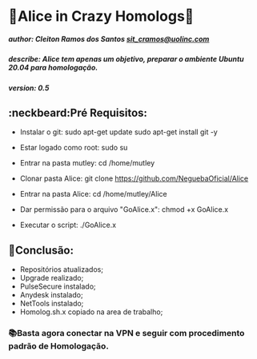 # :rabbit:Alice in Crazy Homologs:rabbit:

##### author: Cleiton Ramos dos Santos <sit_cramos@uolinc.com>
##### describe: Alice tem apenas um objetivo, preparar o ambiente Ubuntu 20.04 para homologação.
##### version: 0.5

## :neckbeard:Pré Requisitos:

- Instalar o git:
    sudo apt-get update
    sudo apt-get install git -y
    
- Estar logado como root:
    sudo su
    
- Entrar na pasta mutley:
    cd /home/mutley
    
- Clonar pasta Alice:
    git clone https://github.com/NeguebaOficial/Alice
    
- Entrar na pasta Alice:
    cd /home/mutley/Alice

- Dar permissão para o arquivo "GoAlice.x":
    chmod +x GoAlice.x
    
- Executar o script:
    ./GoAlice.x
  
## :floppy_disk:Conclusão:
- Repositórios atualizados;
- Upgrade realizado;
- PulseSecure instalado;
- Anydesk instalado;
- NetTools instalado;
- Homolog.sh.x copiado na area de trabalho;

### :books:Basta agora conectar na VPN e seguir com procedimento padrão de Homologação.
